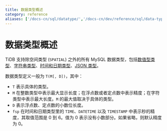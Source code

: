 ```yaml
---
title: 数据类型概述
category: reference
aliases: ['/docs-cn/sql/datatype/','/docs-cn/dev/reference/sql/data-types/']
---
```


# 数据类型概述

TiDB 支持除空间类型 (`SPATIAL`) 之外的所有 MySQL 数据类型，包括[数值型类型](/reference/sql/data-types/numeric.md)、[字符串类型](/reference/sql/data-types/string.md)、[时间和日期类型](/reference/sql/data-types/date-and-time.md)、[JSON 类型](/reference/sql/data-types/json.md)。

数据类型定义一般为 `T(M[, D])`，其中：

* `T` 表示具体的类型。
* `M` 在整数类型中表示最大显示长度；在浮点数或者定点数中表示精度；在字符类型中表示最大长度。`M` 的最大值取决于具体的类型。
* `D` 表示浮点数、定点数的小数位长度。
* `fsp` 在时间和日期类型里的 `TIME`、`DATETIME` 以及 `TIMESTAMP` 中表示秒的精度，其取值范围是 0 到 6。值为 0 表示没有小数部分。如果省略，则默认精度为 0。
